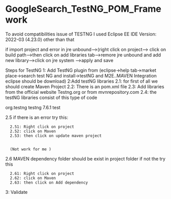 # GoogleSearch_TestNG_POM_Framework

To avoid compatibilities issue of TESTNG I used Eclipse EE IDE Version: 2022-03 (4.23.0)
other than that

if import project and error in jre unbound-->(right click on project--> click on build path-->then click on add libraries tab-->remore jre unbound and add new library-->click on jre system -->apply and save


Steps for TestNG
1: Add TestNG plugin from (eclipse->help tab->market place->search test NG and install->testNG and M2E..MAVEN Integration eclipse should be download)
2:Add testNG libraries
  2.1: for first of all we should create Maven Project
  2.2: There is an pom.xml file 
  2.3: Add libraries from the official website Testng.org or from mvnrepository.com
  2.4: the testNG libraries consist of this type of code
                              <dependencies>

<!-- https://mvnrepository.com/artifact/org.testng/testng -->
<dependency>
    <groupId>org.testng</groupId>
    <artifactId>testng</artifactId>
    <version>7.6.1</version>
    <scope>test</scope>
</dependency>


  </dependencies>
  
  2.5 if there is an error try this:
  
      2.51: Right click on project 
      2.52: click on Maven
      2.53: then click on update maven project
      
      
      (Not work for me )
  2.6 MAVEN dependency folder should be exist in project folder if not the try this
  
      2.61: Right click on project
      2.62: click on Maven
      2.63: then click on Add dependency
 
3: Validate
